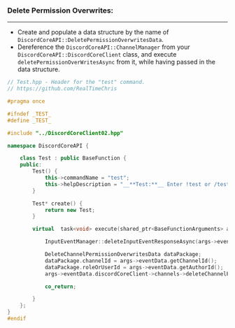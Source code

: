 ### **Delete Permission Overwrites:**
---
- Create and populate a data structure by the name of `DiscordCoreAPI::DeletePermissionOverwritesData`.
- Dereference the `DiscordCoreAPI::ChannelManager` from your `DiscordCoreAPI::DiscordCoreClient` class, and execute `deletePermissionOverWritesAsync` from it, while having passed in the data structure.
```cpp
// Test.hpp - Header for the "test" command.
// https://github.com/RealTimeChris

#pragma once

#ifndef _TEST_
#define _TEST_

#include "../DiscordCoreClient02.hpp"

namespace DiscordCoreAPI {

	class Test : public BaseFunction {
	public:
		Test() {
			this->commandName = "test";
			this->helpDescription = "__**Test:**__ Enter !test or /test to run this command!";
		}

		Test* create() {
			return new Test;
		}

		virtual  task<void> execute(shared_ptr<BaseFunctionArguments> args) {

			InputEventManager::deleteInputEventResponseAsync(args->eventData);

			DeleteChannelPermissionOverwritesData dataPackage;
			dataPackage.channelId = args->eventData.getChannelId();
			dataPackage.roleOrUserId = args->eventData.getAuthorId();
			args->eventData.discordCoreClient->channels->deleteChannelPermissionOverwritesAsync(dataPackage).get();

			co_return;

		}
	};
}
#endif
```
